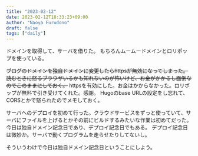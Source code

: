 ```yaml
---
title: "2023-02-12"
date: 2023-02-12T18:33:23+09:00
author: "Naoya Furudono"
draft: false
tags: ["daily"]
---
```


ドメインを取得して、サーバを借りた。
もちろんムームードメインとロリポップを使っている。

~~ブログのドメインを独自ドメインに変更したらhttpsが無効になってしまった。
読むときに怒るブラウザいるかも知れないのが怖いけど、お金がかかるし面倒なのでこのままにしておく。~~
httpsを有効にした。お金はかからなかった。ロリポップが無料で引き受けてくれた。感謝。
Hugoのbase URLの設定をし忘れて、CORSとかで怒られたのでメモしておく。

サーバへのデプロイを初めて行った。クラウドサービスをずっと使っていて、サーバにファイルを上げるとかその前にビルドするみたいな作業は初めてだった。
今日は独自ドメイン記念日であり、デプロイ記念日でもある。
デプロイ記念日は微妙か。サーバで動くプログラムを走らせたりしてないし。

そういうわけで今日は独自ドメイン記念日ということにしよう。

